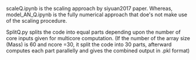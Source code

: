 scaleQ.ipynb is the scaling approach by siyuan2017 paper.
Whereas, model_AN_Q.ipynb is the fully numerical approach that doe's not make use of the scaling procedure. 


SplitQ.py splits the code into equal parts depending upon the number of core inputs given for multicore computation.
(If the number of the array size (Mass) is 60 and ncore =30, it split the code into 30 parts, afterward computes each part parallelly and gives the combined output in .pkl format)
